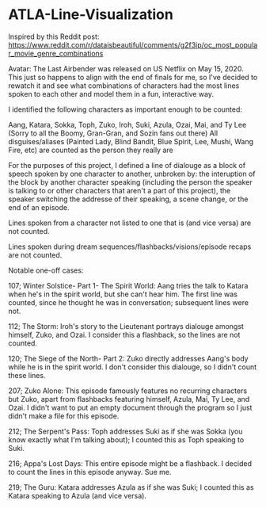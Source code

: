 # ATLA-Line-Visualization

Inspired by this Reddit post:
https://www.reddit.com/r/dataisbeautiful/comments/g2f3ip/oc_most_popular_movie_genre_combinations

Avatar: The Last Airbender was released on US Netflix on May 15, 2020. This just so happens to align with the end of finals for me, so I've decided to rewatch it and see what combinations of characters had the most lines spoken to each other and model them in a fun, interactive way.

I identified the following characters as important enough to be counted:

Aang, Katara, Sokka, Toph, Zuko, Iroh, Suki, Azula, Ozai, Mai, and Ty Lee (Sorry to all the Boomy, Gran-Gran, and Sozin fans out there)
All disguises/aliases (Painted Lady, Blind Bandit, Blue Spirit, Lee, Mushi, Wang Fire, etc) are counted as the person they really are

For the purposes of this project, I defined a line of dialouge as a block of speech spoken by one character to another, unbroken by: the interuption of the block by another character speaking (including the person the speaker is talking to or other characters that aren't a part of this project), the speaker switching the addresse of their speaking, a scene change, or the end of an episode.

Lines spoken from a character not listed to one that is (and vice versa) are not counted.

Lines spoken during dream sequences/flashbacks/visions/episode recaps are not counted.

Notable one-off cases:

107; Winter Solstice- Part 1- The Spirit World: Aang tries the talk to Katara when he's in the spirit world, but she can't hear him. The first line was counted, since he thought he was in conversation; subsequent lines were not.

112; The Storm: Iroh's story to the Lieutenant portrays dialouge amongst himself, Zuko, and Ozai. I consider this a flashback, so the lines are not counted.

120; The Siege of the North- Part 2: Zuko directly addresses Aang's body while he is in the spirit world. I don't consider this dialouge, so I didn't count these lines.

207; Zuko Alone: This episode famously features no recurring characters but Zuko, apart from flashbacks featuring himself, Azula, Mai, Ty Lee, and Ozai. I didn't want to put an empty document through the program so I just didn't make a file for this episode.

212; The Serpent's Pass: Toph addresses Suki as if she was Sokka (you know exactly what I'm talking about); I counted this as Toph speaking to Suki.

216; Appa's Lost Days: This entire episode might be a flashback. I decided to count the lines in this episode anyway. Sue me.

219; The Guru: Katara addresses Azula as if she was Suki; I counted this as Katara speaking to Azula (and vice versa).
